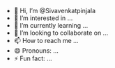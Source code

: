 - 👋 Hi, I’m @Sivavenkatpinjala
- 👀 I’m interested in ...
- 🌱 I’m currently learning ...
- 💞️ I’m looking to collaborate on ...
- 📫 How to reach me ...
- 😄 Pronouns: ...
- ⚡ Fun fact: ...

<!---
Sivavenkatpinjala/Sivavenkatpinjala is a ✨ special ✨ repository because its `README.md` (this file) appears on your GitHub profile.
You can click the Preview link to take a look at your changes.
--->
